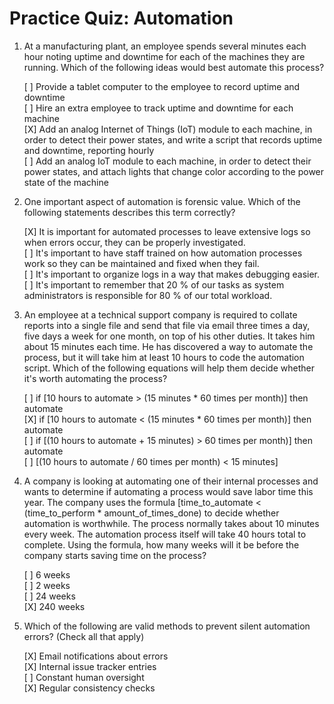 
# Practice Quiz: Automation

 1. At a manufacturing plant, an employee spends several minutes each hour noting uptime and downtime for each of the machines they are running. Which of the following ideas would best automate this process?

    [ ] Provide a tablet computer to the employee to record uptime and downtime<br>
    [ ] Hire an extra employee to track uptime and downtime for each machine<br>
    [X] Add an analog Internet of Things (IoT) module to each machine, in order to detect their power states, and write a script that records uptime and downtime,  reporting hourly<br>
    [ ] Add an analog IoT module to each machine, in order to detect their power states, and attach lights that change color according to the power state
     of the machine

 2. One important aspect of automation is forensic value. Which of the
 following statements describes this term correctly?

    [X] It is important for automated processes to leave extensive logs so when errors occur, they can be properly investigated.<br>
    [ ] It's important to have staff trained on how automation processes work so they can be maintained and fixed when they fail.<br>
    [ ] It's important to organize logs in a way that makes debugging easier.<br>
    [ ] It's important to remember that 20 % of our tasks as system administrators is responsible for 80 % of our total workload.

 3. An employee at a technical support company is required to collate reports into a single file and send that file via email three times a day, five days a week for one month, on top of his other duties. It takes him about 15 minutes each time. He has discovered a way to automate the process, but it will take him at least 10 hours to code the automation script. Which of the following equations will help them decide whether it's worth automating the process?

    [ ] if [10 hours to automate > (15 minutes * 60 times per month)] then automate<br>
    [X] if [10 hours to automate < (15 minutes * 60 times per month)] then automate<br>
    [ ] if [(10 hours to automate + 15 minutes) > 60 times per month)] then automate<br>
    [ ] [(10 hours to automate / 60 times per month) < 15 minutes]

 4. A company is looking at automating one of their internal processes and wants to determine if automating a process would save labor time this year. The company uses the formula [time_to_automate < (time_to_perform * amount_of_times_done) to decide whether automation is worthwhile. The process normally takes about 10 minutes every week. The automation process itself will take 40 hours total to complete. Using the formula, how many weeks will it be before the company starts saving time on the process?

    [ ] 6 weeks<br>
    [ ] 2 weeks<br>
    [ ] 24 weeks<br>
    [X] 240 weeks

 5. Which of the following are valid methods to prevent silent automation errors? (Check all that apply)

    [X] Email notifications about errors<br>
    [X] Internal issue tracker entries<br>
    [ ] Constant human oversight<br>
    [X] Regular consistency checks